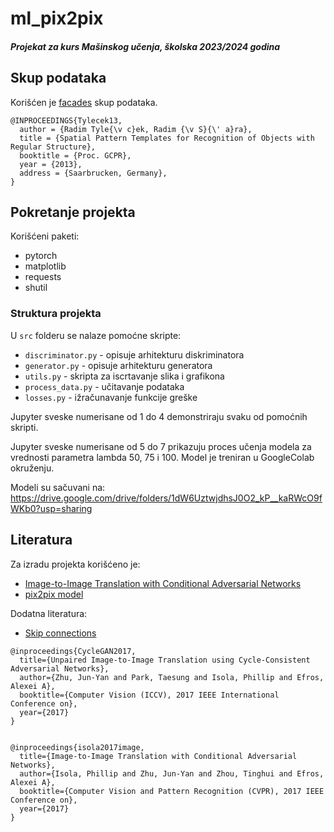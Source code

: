 # ml_pix2pix
#### _Projekat za kurs Mašinskog učenja, školska 2023/2024 godina_

## Skup podataka
Korišćen je [facades](https://cmp.felk.cvut.cz/~tylecr1/facade/) skup podataka.
```
@INPROCEEDINGS{Tylecek13,
  author = {Radim Tyle{\v c}ek, Radim {\v S}{\' a}ra},
  title = {Spatial Pattern Templates for Recognition of Objects with Regular Structure},
  booktitle = {Proc. GCPR},
  year = {2013},
  address = {Saarbrucken, Germany},
}
```

## Pokretanje projekta

Korišćeni paketi:
* pytorch
* matplotlib
* requests
* shutil

### Struktura projekta
 U `src` folderu se nalaze pomoćne skripte:
 * `discriminator.py` - opisuje arhitekturu diskriminatora
 * `generator.py` - opisuje arhitekturu generatora
 * `utils.py` - skripta za iscrtavanje slika i grafikona
 * `process_data.py` - učitavanje podataka
 * `losses.py` - ižračunavanje funkcije greške

Jupyter sveske numerisane od 1 do 4 demonstriraju svaku od pomoćnih skripti.

Jupyter sveske numerisane od 5 do 7 prikazuju proces učenja modela za vrednosti parametra lambda 50, 75 i 100.
Model je treniran u GoogleColab okruženju.

Modeli su sačuvani na: https://drive.google.com/drive/folders/1dW6UztwjdhsJ0O2_kP__kaRWcO9fWKb0?usp=sharing

## Literatura
Za izradu projekta korišćeno je:
* [Image-to-Image Translation with Conditional Adversarial Networks](https://arxiv.org/pdf/1611.07004)
* [pix2pix model](https://github.com/junyanz/pytorch-CycleGAN-and-pix2pix/tree/master)

Dodatna literatura:
* [Skip connections](https://theaisummer.com/skip-connections/)

```
@inproceedings{CycleGAN2017,
  title={Unpaired Image-to-Image Translation using Cycle-Consistent Adversarial Networks},
  author={Zhu, Jun-Yan and Park, Taesung and Isola, Phillip and Efros, Alexei A},
  booktitle={Computer Vision (ICCV), 2017 IEEE International Conference on},
  year={2017}
}


@inproceedings{isola2017image,
  title={Image-to-Image Translation with Conditional Adversarial Networks},
  author={Isola, Phillip and Zhu, Jun-Yan and Zhou, Tinghui and Efros, Alexei A},
  booktitle={Computer Vision and Pattern Recognition (CVPR), 2017 IEEE Conference on},
  year={2017}
}
```
